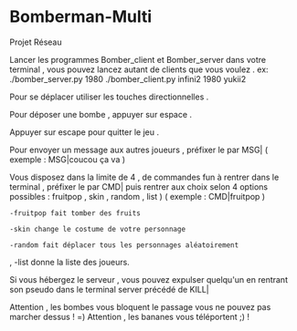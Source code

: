 # Bomberman-Multi
Projet Réseau

Lancer les programmes Bomber_client et Bomber_server dans votre terminal , vous pouvez lancez autant de clients que vous voulez .
ex:  
./bomber_server.py 1980
./bomber_client.py infini2 1980 yukii2
     

Pour se déplacer utiliser les touches directionnelles .

Pour déposer une bombe , appuyer sur espace .

Appuyer sur escape pour quitter le jeu .

Pour envoyer un message aux autres joueurs , préfixer le par MSG| ( exemple : MSG|coucou ça va )

Vous disposez dans la limite de 4 , de commandes fun à rentrer dans le terminal , préfixer le par CMD| 
puis rentrer aux choix selon 4 options possibles : fruitpop , skin , random , list )  ( exemple : CMD|fruitpop ) 

	-fruitpop fait tomber des fruits 

	-skin change le costume de votre personnage 

	-random fait déplacer tous les personnages aléatoirement 
,
	-list donne la liste des joueurs.

Si vous hébergez le serveur , vous pouvez expulser quelqu'un en rentrant son pseudo dans le terminal server précédé de KILL| 

Attention , les bombes vous bloquent le passage vous ne pouvez pas marcher dessus ! =)
Attention , les bananes vous téléportent ;) !
